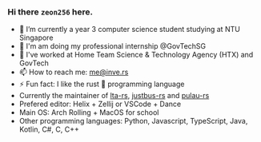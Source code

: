 ### Hi there `zeon256` here.

[]()
- 🔭 I’m currently a year 3 computer science student studying at NTU Singapore
- 🏫 I'm am doing my professional internship @GovTechSG
- 💼 I've worked at Home Team Science & Technology Agency (HTX) and GovTech
- 📫 How to reach me: me@inve.rs
- ⚡ Fun fact: I like the rust 🦀 programming language
- Currently the maintainer of [lta-rs](https://github.com/lta-rs/lta-rs), [justbus-rs](https://github.com/zeon256/justbus-rs) and [pulau-rs](https://github.com/zeon256/pulau-rs)
- Prefered editor: Helix + Zellij or VSCode + Dance
- Main OS: Arch Rolling + MacOS for school
- Other programming languages: Python, Javascript, TypeScript, Java, Kotlin, C#, C, C++


